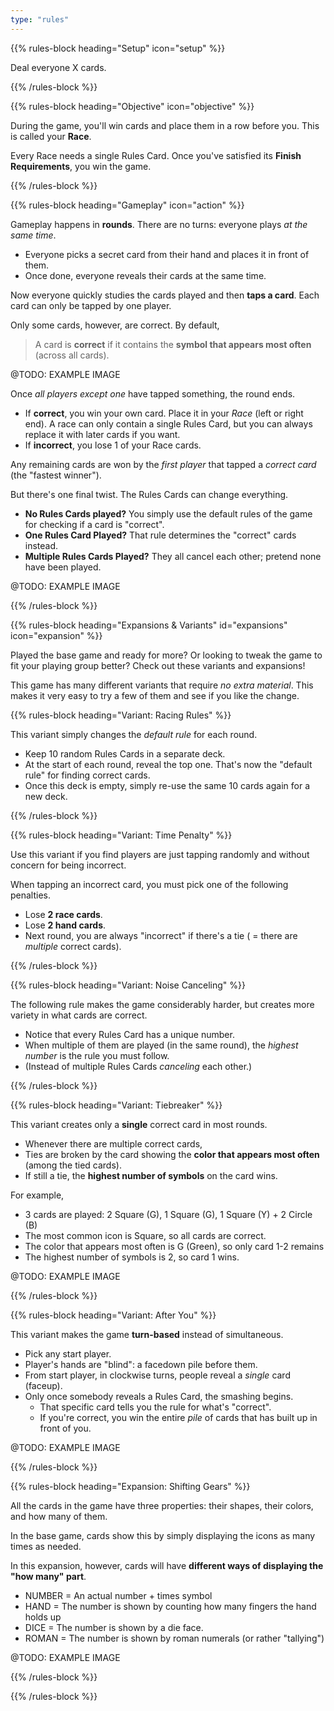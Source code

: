 ```yaml
---
type: "rules"
---
```


{{% rules-block heading="Setup" icon="setup" %}}

Deal everyone X cards.

{{% /rules-block %}}

{{% rules-block heading="Objective" icon="objective" %}}

During the game, you'll win cards and place them in a row before you. This is called your **Race**. 

Every Race needs a single Rules Card. Once you've satisfied its **Finish Requirements**, you win the game.

{{% /rules-block %}}

{{% rules-block heading="Gameplay" icon="action" %}}

Gameplay happens in **rounds**. There are no turns: everyone plays _at the same time_.

* Everyone picks a secret card from their hand and places it in front of them.
* Once done, everyone reveals their cards at the same time.

Now everyone quickly studies the cards played and then **taps a card**. Each card can only be tapped by one player.

Only some cards, however, are correct. By default,

> A card is **correct** if it contains the **symbol that appears most often** (across all cards).

@TODO: EXAMPLE IMAGE

Once _all players except one_ have tapped something, the round ends.

* If **correct**, you win your own card. Place it in your _Race_ (left or right end). A race can only contain a single Rules Card, but you can always replace it with later cards if you want.
* If **incorrect**, you lose 1 of your Race cards.

Any remaining cards are won by the _first player_ that tapped a _correct card_ (the "fastest winner").

But there's one final twist. The Rules Cards can change everything.

* **No Rules Cards played?** You simply use the default rules of the game for checking if a card is "correct".
* **One Rules Card Played?** That rule determines the "correct" cards instead.
* **Multiple Rules Cards Played?** They all cancel each other; pretend none have been played.

@TODO: EXAMPLE IMAGE

{{% /rules-block %}}

{{% rules-block heading="Expansions & Variants" id="expansions" icon="expansion" %}}

Played the base game and ready for more? Or looking to tweak the game to fit your playing group better? Check out these variants and expansions!

This game has many different variants that require _no extra material_. This makes it very easy to try a few of them and see if you like the change.

{{% rules-block heading="Variant: Racing Rules" %}}

This variant simply changes the _default rule_ for each round.

* Keep 10 random Rules Cards in a separate deck.
* At the start of each round, reveal the top one. That's now the "default rule" for finding correct cards.
* Once this deck is empty, simply re-use the same 10 cards again for a new deck.

{{% /rules-block %}}

{{% rules-block heading="Variant: Time Penalty" %}}

Use this variant if you find players are just tapping randomly and without concern for being incorrect.

When tapping an incorrect card, you must pick one of the following penalties.

* Lose **2 race cards**.
* Lose **2 hand cards**.
* Next round, you are always "incorrect" if there's a tie ( = there are _multiple_ correct cards).

{{% /rules-block %}}

{{% rules-block heading="Variant: Noise Canceling" %}}

The following rule makes the game considerably harder, but creates more variety in what cards are correct.

* Notice that every Rules Card has a unique number.
* When multiple of them are played (in the same round), the _highest number_ is the rule you must follow.
* (Instead of multiple Rules Cards _canceling_ each other.)

{{% /rules-block %}}

{{% rules-block heading="Variant: Tiebreaker" %}}

This variant creates only a **single** correct card in most rounds.

* Whenever there are multiple correct cards,
* Ties are broken by the card showing the **color that appears most often** (among the tied cards).
* If still a tie, the **highest number of symbols** on the card wins.

For example,

* 3 cards are played: 2 Square (G), 1 Square (G), 1 Square (Y) + 2 Circle (B)
* The most common icon is Square, so all cards are correct.
* The color that appears most often is G (Green), so only card 1-2 remains
* The highest number of symbols is 2, so card 1 wins.

@TODO: EXAMPLE IMAGE

{{% /rules-block %}}

{{% rules-block heading="Variant: After You" %}}

This variant makes the game **turn-based** instead of simultaneous.

* Pick any start player.
* Player's hands are "blind": a facedown pile before them.
* From start player, in clockwise turns, people reveal a _single_ card (faceup).
* Only once somebody reveals a Rules Card, the smashing begins.
  * That specific card tells you the rule for what's "correct".
  * If you're correct, you win the entire _pile_ of cards that has built up in front of you.

@TODO: EXAMPLE IMAGE

{{% /rules-block %}}

{{% rules-block heading="Expansion: Shifting Gears" %}}

All the cards in the game have three properties: their shapes, their colors, and how many of them.

In the base game, cards show this by simply displaying the icons as many times as needed. 

In this expansion, however, cards will have **different ways of displaying the "how many" part**.

* NUMBER = An actual number + times symbol
* HAND = The number is shown by counting how many fingers the hand holds up
* DICE = The number is shown by a die face.
* ROMAN = The number is shown by roman numerals (or rather "tallying")

@TODO: EXAMPLE IMAGE

<!--- 
DEPRECATED:
* COPY = "I am whatever the neighbor is at which I point" => this is just a weird exception now to the otherwise consistent structure. It can also lead to a confusing loop when _all_ cards copy and there is thus no value to any of them. It's messy, it's meh, just left it out.
* INVERT = Show some numbers/symbols but CROSSED OUT. The card is _all the things it didn't cross out_ => this doesn't really work because the core rules of the game stop working if a card can be "multiple things at once".
--->

{{% /rules-block %}}

{{% /rules-block %}}

